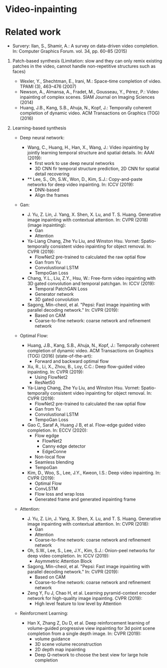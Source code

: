 # Video-inpainting

# Related work
- Survery: Ilan, S., Shamir, A.: A survey on data-driven video completion. In: Computer Graphics Forum. vol. 34, pp. 60–85 (2015)

1. Patch-based synthesis (Limitation: slow and they can only remix existing patches in the video, cannot handle non-repetitive structures such as faces)
   - Wexler, Y., Shechtman, E., Irani, M.: Space-time completion of video. TPAMI (3), 463–476 (2007)
   - Newson, A., Almansa, A., Fradet, M., Gousseau, Y., Pérez, P.: Video inpainting of complex scenes. SIAM Journal on Imaging Sciences (2014)
   - Huang, J.B., Kang, S.B., Ahuja, N., Kopf, J.: Temporally coherent completion of dynamic video. ACM Transactions on Graphics (TOG) (2016)

2. Learning-based synthesis
   
   - Deep neural network:
      - Wang, C., Huang, H., Han, X., Wang, J.: Video inpainting by jointly learning temporal structure and spatial details. In: AAAI (2019):
         - first work to use deep neural networks
         - 3D CNN fir temporal structure prediction, 2D CNN for spatial detail recovering
      - ** Lee, S., Oh, S.W., Won, D., Kim, S.J.: Copy-and-paste networks for deep video inpainting. In: ICCV (2019):
         - DNN-based 
         - Align the frames
   
   - Gan:
      -  J. Yu, Z. Lin, J. Yang, X. Shen, X. Lu, and T. S. Huang. Generative image inpainting with contextual attention. In: CVPR (2018) (image inpainting):
         - Gan
         - Attention
      -  Ya-Liang Chang, Zhe Yu Liu, and Winston Hsu. Vornet: Spatio-temporally consistent video inpainting for object removal. In: CVPR (2019):
         - FlowNet2 pre-trained to calculated the raw optial flow
         - Gan from Yu
         - Convolustional LSTM
         - TempoGan Loss
      - Chang, Y.L., Liu, Z.Y., Hsu, W.: Free-form video inpainting with 3D gated convolution and temporal patchgan. In: ICCV (2019):
         - Temporal PatchGAN Loss
         - Generator network
         - 3D gated convolution 
      - Sagong, Min-cheol, et al. "Pepsi: Fast image inpainting with parallel decoding network." In: CVPR (2019):
         - Based on CAM
         - Coarse-to-fine network: coarse network and refinement network
   - Optimal Flow:
      - Huang, J.B., Kang, S.B., Ahuja, N., Kopf, J.: Temporally coherent completion of dynamic video. ACM Transactions on Graphics (TOG) (2016) (state-of-the-art):
         - Forward and backward optimal flow
      - Xu, R., Li, X., Zhou, B., Loy, C.C.: Deep flow-guided video inpainting. In: CVPR (2019):
         - Using FlowNet2
         - ResNet50
      -  Ya-Liang Chang, Zhe Yu Liu, and Winston Hsu. Vornet: Spatio-temporally consistent video inpainting for object removal. In: CVPR (2019):
         - FlowNet2 pre-trained to calculated the raw optial flow
         - Gan from Yu
         - Convolustional LSTM
         - TempoGan Loss
      - Gao C, Saraf A, Huang J B, et al. Flow-edge guided video completion. In: ECCV (2020):
         - Flow egdge
            - FlowNet2
            - Canny edge detector
            - EdgeConne
         - Non-local flow
         - Seamless blending
         - TempoGan
      - Kim, D., Woo, S., Lee, J.Y., Kweon, I.S.: Deep video inpainting. In: CVPR (2019):
         - Optimal Flow
         - ConvLSTM
         - Flow loss and wrap loss
         - Generated frame and generated inpainting frame
            
         
   - Attention:
      -  J. Yu, Z. Lin, J. Yang, X. Shen, X. Lu, and T. S. Huang. Generative image inpainting with contextual attention. In: CVPR (2018):
         - Gan
         - Attention
         - Coarse-to-fine network: coarse network and refinement network
      - Oh, S.W., Lee, S., Lee, J.Y., Kim, S.J.: Onion-peel networks for deep video completion. In: ICCV (2019):
         - Asymmetric Attention Block
      - Sagong, Min-cheol, et al. "Pepsi: Fast image inpainting with parallel decoding network." In: CVPR (2019):
         - Based on CAM
         - Coarse-to-fine network: coarse network and refinement network
      - Zeng Y, Fu J, Chao H, et al. Learning pyramid-context encoder network for high-quality image inpainting. CVPR (2019):
         - High level feature to low level by Attention
   
   
   
   - Reinforcment Learning:
      - Han X, Zhang Z, Du D, et al. Deep reinforcement learning of volume-guided progressive view inpainting for 3d point scene completion from a single depth image. In: CVPR (2019):
         - volume guidance
         - 3D scene volume reconstruction
         - 2D depth map inpainting
         - Deep Q-network to choose the best view for large hole completion
         
   
    
   
   
